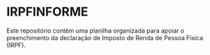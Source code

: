 # IRPFINFORME
Este repositório contém uma planilha organizada para apoiar o preenchimento da declaração de Imposto de Renda de Pessoa Física (IRPF).

